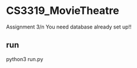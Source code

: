 # CS3319_MovieTheatre
  Assignment 3/n
  You need database already set up!!
## run
  python3 run.py
